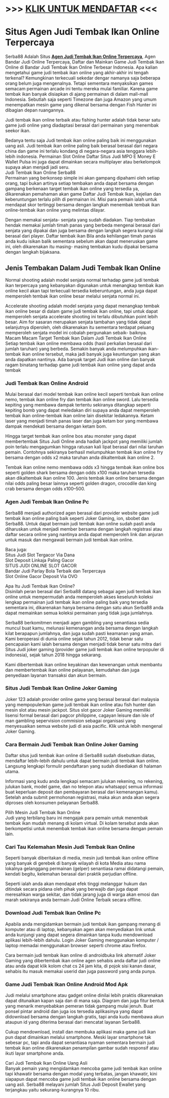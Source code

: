 \>\>\> [KLIK UNTUK MENDAFTAR](https://rebrand.ly/slotgacorserba88) <<<
====================================================================

Situs Agen Judi Tembak Ikan Online Terpercaya
=============================================

Serba88 Adalah Situs **[Agen Judi Tembak Ikan Online Terpercaya](https://serba88.xyz/)**, Agen Bandar Judi Online Terpercaya, Daftar dan Mainkan Game Judi Tembak Ikan Online di Bandar Judi Tembak Ikan Online Terbesar Indonesia. Apa kalian mengetahui game judi tembak ikan online yang akhir-akhir ini tengah terkenal? Kemungkinan terkecuali sekedar dengar namanya saja beberapa orang belum juga mengenalnya. Tetapi sementara menyaksikan games semacam permainan arcade ini tentu mereka mulai familiar. Karena game tembak ikan banyak disiapkan di ajang permainan di dalam mall-mall Indonesia. Sebutlah saja seperti Timezone dan juga Amazon yang umum menempatkan mesin game yang dikenal bersama dengan Fish Hunter ini dibagian depan ruangannya.

Judi tembak ikan online terbaik atau fishing hunter adalah tidak benar satu game judi online yang diadaptasi berasal dari permainan yang menembak seekor ikan.

Bedanya tentu saja Judi tembak ikan online paling baik ini menggunakan uang asli. Judi tembak ikan online paling baik berasal berasal dari negara china dan game ini terlalu kondang di negara-negara asia tenggara lebih-lebih indonesia. Permainan Slot Online Daftar Situs Judi MPO E Money E Wallet Pulsa ini juga dapat dimainkan secara multiplayer atau berkelompok supaya akan menjadi jadi seru.  
Judi Tembak Ikan Online Serba88  
Permainan yang berkonsep simple ini akan gampang dipahami oleh setiap orang, tapi bukan artinya setiap tembakan anda dapat bersama dengan gampang berkenaan target tembak ikan online yang tersedia ya, dikarenakan pemahaman akan game Daftar Judi Tembak Ikan, kejelian dan keberuntungan terlalu pilih di permainan ini. Misi para pemain ialah untuk mendapat skor tertinggi bersama dengan langkah menembak tembak ikan online-tembak ikan online yang melintas dilayar.

Dengan memakai senjata- senjata yang sudah diadakan. Tiap tembakan hendak memakai jumlah timah panas yang berbeda mengenai berasal dari senjata yang dipakai dan juga bersama dengan langkah segera kurangi nilai berasal dari player. Daftar tembak ikan Bila anda kehilangan timah panas anda kudu isikan balik sementara sebelum akan dapat meneruskan game ini, oleh dikarenakan itu masing- masing tembakan kudu dipakai bersama dengan langkah bijaksana.

Jenis Tembakan Dalam Judi Tembak Ikan Online
--------------------------------------------

Normal shooting adalah model senjata normal terhadap game judi tembak ikan terpercaya yang kebanyakan digunakan untuk menangkap tembak ikan online kecil akan tapi terkecuali tersedia keberuntungan, anda juga dapat memperoleh tembak ikan online besar melalui senjata normal ini.

Accelerate shooting adalah model senjata yang dapat menangkap tembak ikan online besar di dalam game judi tembak ikan online, tapi untuk dapat memperoleh senjata accelerate shooting ini terlalu dibutuhkan point lebih besar. Aim for sasaran merupakan senjata tambahan yang tidak dapat selanjutnya diperoleh, oleh dikarenakan itu sementara terdapat peluang memperoleh senjata model ini cobalah pergunakan sebaik- baiknya.  
Macam Macam Target Tembak Ikan Dalam Judi Tembak Ikan Online  
Setiap tembak ikan online membawa odds (hasil perkalian berasal dari jumlah taruhan) yang berbeda. Semakin banyak anda melumpuhkan ikan-tembak ikan online tersebut, maka jadi banyak juga keuntungan yang akan anda dapatkan nantinya. Ada banyak target Judi ikan online dan banyak ragam binatang terhadap game judi tembak ikan online yang dapat anda tembak

### Judi Tembak Ikan Online Android

Mulai berasal dari model tembak ikan online kecil seperti tembak ikan online nemo, tembak ikan online fry dan tembak ikan online sword. Lalu tersedia kepiting yang membawa dampak tertentu sekiranya ditangkap seperti kepiting bomb yang dapat meledakan diri supaya anda dapat memperoleh tembak ikan online-tembak ikan online lain disekitar ledakannya. Ketam laser yang menjadi timah panas laser dan juga ketam bor yang membawa dampak mendekati bersama dengan ketam bom.

Hingga target tembak ikan online bos atau monster yang dapat membertembak Situs Judi Online anda hadiah jackpot yang memiliki jumlah poin terlalu mengagumkan hingga ratusan kali lipat berasal dari nilai taruhan pemain. Contohnya sekiranya berhasil melumpuhkan tembak ikan online fry bersama dengan odds x2 maka taruhan anda dikaltembak ikan online 2.

Tembak ikan online nemo membawa odds x3 hingga tembak ikan online bos seperti golden shark bersama dengan odds x100 maka taruhan tersedia akan dikaltembak ikan online 100. Jenis tembak ikan online bersama dengan nilai odds paling besar lainnya seperti golden dragon, crocodile dan king crab bersama dengan odds x100–500.

### Agen Judi Tembak Ikan Online Pc

Serba88 menjadi authorized agen berasal dari provider website game judi tembak ikan online paling baik seperti Joker Gaming, ion, sbobet dan Serba88. Untuk dapat bermain judi tembak ikan online sudah pasti anda diharuskan untuk menjadi member bersama dengan langkah registrasi atau daftar secara online yang nantinya anda dapat memperoleh link dan anjuran untuk masuk dan mengawali bermain judi tembak ikan online.

Baca juga:  
Situs Judi Slot Tergacor Via Dana  
Slot Deposit Linkaja Paling Gacor  
SITUS JUDI ONLINE SLOT GACOR  
Bandar Judi Parlay Bola Terbaik dan Terpercaya  
Slot Online Gacor Deposit Via OVO

Apa Itu Judi Tembak Ikan Online?  
Disinilah peran berasal dari Serba88 datang sebagai agen judi tembak ikan online untuk mempermudah anda memperoleh akses keseluruh koleksi lengkap permainan judi tembak ikan online paling baik yang tersedia sementara ini, dikarenakan hanya bersama dengan satu akun Serba88 anda dapat memainkan semua koleksi permainan yang tidak juga jumlahnya.

Serba88 berkomitmen menjadi agen gambling yang senantiasa sedia muncul buat kamu, melunasi kemenangan anda bersama dengan langkah kilat berapapun jumlahnya, dan juga sudah pasti keamanan yang aman. Kami beroperasi di dunia online sejak tahun 2012, tidak benar satu pencapaian kami ialah bersama dengan menjadi tidak benar satu mitra dari Situs Judi joker gaming (provider game judi tembak ikan online terpopuler di indonesia), sejak tahun 2018 hingga sekarang.

Kami dibertembak ikan online keyakinan dan kewenangan untuk membantu dan membertembak ikan online pelayanan, kemudahan dan juga penyediaan layanan transaksi dan akun bermain.

### Situs Judi Tembak Ikan Online Joker Gaming

Joker 123 adalah provider online game yang berasal berasal dari malaysia yang mempopulerkan game judi tembak ikan online atau fish hunter dan mesin slot atau mesin jackpot. Situs slot gacor Joker Gaming memiliki lisensi formal berasal dari pagcor philippine, cagayan leisure dan isle of man gambling sepervision commision sebagai organisasi yang menyesuaikan semua website judi di asia pacific. Klik untuk lebih mengenal Joker Gaming.

### Cara Bermain Judi Tembak Ikan Online Joker Gaming

Daftar situs judi tembak ikan online di Serba88 sudah disebutkan diatas, mendaftar lebih-lebih dahulu untuk dapat bermain judi tembak ikan online. Langsung lengkapi formulir pendaftaran yang sudah disediakan di halaman utama.

Informasi yang kudu anda lengkapi semacam julukan rekening, no rekening, julukan bank, model game, dan no telepon atau whatsapp( semua informasi buat keperluan deposit dan pembayaran berasal dari kemenangan kamu). Setelah anda submit permohonan registrasi, maka akun anda akan segera diproses oleh konsumen pelayanan Serba88.

Pilih Mesin Judi Tembak Ikan Online  
Judi yang terbilang baru ini mengajak para pemain untuk menembak tembak ikan mudah menang di kolam virtual. Di kolam tersebut anda akan berkompetisi untuk menembak tembak ikan online bersama dengan pemain lain.

### Cari Tau Kelemahan Mesin Judi Tembak Ikan Online

Seperti banyak diberitakan di media, mesin judi tembak ikan online offline yang banyak di gerebek di banyak wilayah di kota Media atau nama lokalnya gelanggang permainan (gelper) senantiasa ramai didatangi pemain, kendati begitu, kelemahan berasal dari praktik perjudian offline.

Seperti ialah anda akan mendapat efek tinggi melanggar hukum dan ditindak secara pidana oleh pihak yang berwajib dan juga dapat meresahkan warga sekitar, dan tidak jarang juga di warga akan emosi dan marah sekiranya anda bermain Judi Online Terbaik secara offline.

### Download Judi Tembak Ikan Online Pc

Apabila anda mengidamkan bermain judi tembak ikan gampang menang di komputer atau di laptop, kebanyakan agen akan menyediakan link untuk anda kunjungi yang dapat segera dimainkan tanpa kudu mendownload aplikasi lebih-lebih dahulu. Login Joker Gaming menggunakan komputer / laptop memadai menggunakan browser seperti chrome atau firefox.

Cara bermain judi tembak ikan online di androidbuka link alternatif Joker Gaming yang dibertembak ikan online agen sehabis anda daftar judi online atau anda dapat klik kolom chat cs 24 jam kita, di pojok sisi kanan dasar, sehabis itu masuk memakai userid dan juga password yang anda punya.

### Game Judi Tembak Ikan Online Android Mod Apk

Judi melalui smartphone atau gadget online dinilai lebih praktis dikarenakan dapat ditunaikan kapan saja dan di mana saja. Diagram dan juga fitur bentuk yang menarik menyebabkan pemeran tidak gampang mulai jenuh. Buat ponsel pintar android dan juga ios tersedia aplikasinya yang dapat didownload bersama dengan langkah gratis, tapi anda kudu membawa akun ataupun id yang diterima berasal dari mencatat layanan Serba88.

Cukup mendownload, install dan membuka aplikasi maka game judi ikan pun dapat dimainkan melalui smartphone. Meski layar smartphone tak sebesar pc, tapi anda dapat senantiasa nyaman sementara bermain judi tembak ikan online dikarenakan penampilan gambar sudah responsif atau ikuti layar smartphone anda.

Cari Judi Tembak Ikan Online Uang Asli  
Banyak pemain yang mengidamkan mencoba game judi tembak ikan online tapi khawatir bersama dengan modal yang terbatas, jangan khawatir, kini siapapun dapat mencoba game judi tembak ikan online bersama dengan uang asli. Serba88 melayani jumlah Situs Judi Deposit Ewallet yang terjangkau yaitu sekurang-kurangnya 10 ribu.